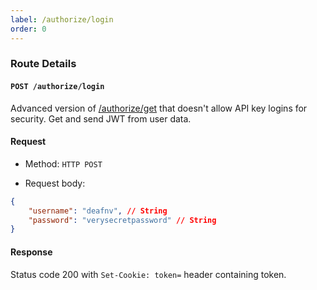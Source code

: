```yaml
---
label: /authorize/login
order: 0
---
```


### Route Details

#### ```POST /authorize/login```
 
Advanced version of [/authorize/get](/authorization/authorize-get) that doesn't allow API key logins for security. Get and send JWT from user data.

#### Request

- Method: `HTTP POST`

- Request body:

``` json
{
    "username": "deafnv", // String
    "password": "verysecretpassword" // String
}
```

#### Response

Status code 200 with `Set-Cookie: token=` header containing token.